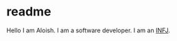 # readme
Hello I am Aloish. I am a software developer. I am an <a href="https://www.infjguru.com/">INFJ</a>.
